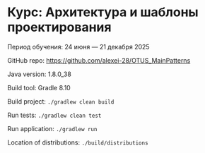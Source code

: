 # Курс: Архитектура и шаблоны проектирования

Период обучения: 24 июня — 21 декабря 2025

GitHub repo: https://github.com/alexei-28/OTUS_MainPatterns

Java version: 1.8.0_38

Build tool: Gradle 8.10

Build project: `./gradlew clean build`

Run tests: `./gradlew clean test`

Run application: `./gradlew run`

Location of distributions: `./build/distributions`

